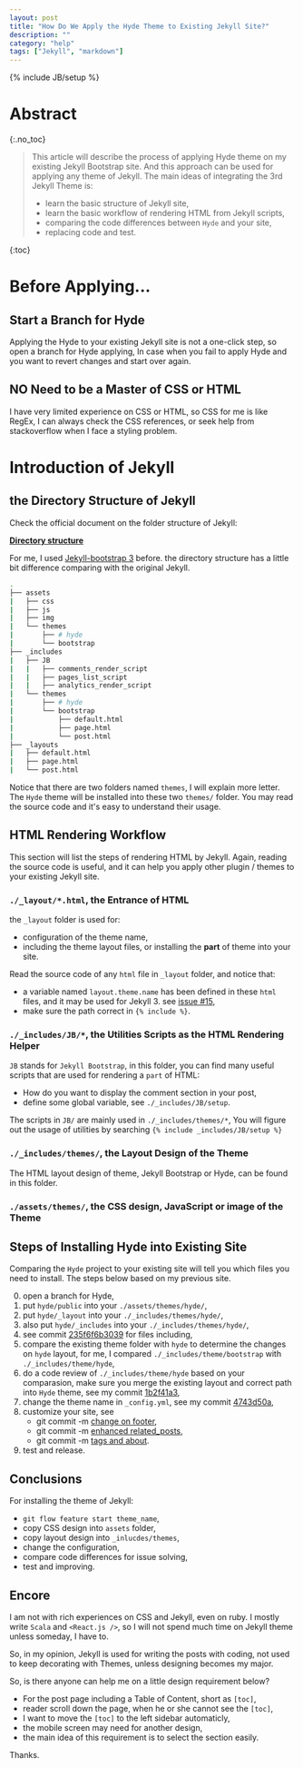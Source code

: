 ```yaml
---
layout: post
title: "How Do We Apply the Hyde Theme to Existing Jekyll Site?"
description: ""
category: "help"
tags: ["Jekyll", "markdown"]
---
```

{% include JB/setup %}



# Abstract
{:.no_toc}

> This article will describe the process of applying Hyde theme on my existing Jekyll Bootstrap site.
> And this approach can be used for applying any theme of Jekyll. The main ideas of integrating the 3rd Jekyll Theme
> is:
> 
> * learn the basic structure of Jekyll site,
> * learn the basic workflow of rendering HTML from Jekyll scripts,
> * comparing the code differences between `Hyde` and your site,
> * replacing code and test.

<!--more-->

{:toc}

# Before Applying...

## Start a Branch for Hyde

Applying the Hyde to your existing Jekyll site is not a one-click step, so open a branch for Hyde applying, 
In case when you fail to apply Hyde and you want to revert changes and start over again.

## NO Need to be a Master of CSS or HTML

I have very limited experience on CSS or HTML, so CSS for me is like RegEx, I can always check the CSS references, 
or seek help from stackoverflow when I face a styling problem.

# Introduction of Jekyll

## the Directory Structure of Jekyll

Check the official document on the folder structure of Jekyll:

__[Directory structure](https://jekyllrb.com/docs/structure/)__

For me, I used [Jekyll-bootstrap 3](https://github.com/dbtek/jekyll-bootstrap-3) before.
the directory structure has a little bit difference comparing with the original Jekyll.

```bash
.
├── assets
|   ├── css
|   ├── js
|   ├── img
|   └── themes
|       ├── # hyde
|       └── bootstrap
├── _includes
|   ├── JB
|   |   ├── comments_render_script
|   |   ├── pages_list_script
|   |   ├── analytics_render_script
|   └── themes
|       ├── # hyde
|       └── bootstrap
|           ├── default.html
|           ├── page.html
|           └── post.html
├── _layouts
|   ├── default.html
|   ├── page.html
|   └── post.html
```

Notice that there are two folders named `themes`, I will explain more letter.
The `Hyde` theme will be installed into these two `themes/` folder.
You may read the source code and it's easy to understand their usage.

## HTML Rendering Workflow

This section will list the steps of rendering HTML by Jekyll.
Again, reading the source code is useful, and it can help you apply other plugin / themes
to your existing Jekyll site.

### `./_layout/*.html`, the Entrance of HTML

the `_layout` folder is used for:

* configuration of the theme name, 
* including the theme layout files, or installing the __part__ of theme into your site.

Read the source code of any `html` file in `_layout` folder, and notice that:

* a variable named `layout.theme.name` has been defined in these `html` files, and it may be used for Jekyll 3. 
  see [issue #15](https://github.com/scotv/scotv.github.com/issues/15#issuecomment-195689664),
* make sure the path correct in `{% include %}`.

### `./_includes/JB/*`, the Utilities Scripts as the HTML Rendering Helper

`JB` stands for `Jekyll Bootstrap`, in this folder, you can find many useful scripts that are used for 
rendering a `part` of HTML: 

* How do you want to display the comment section in your post,
* define some global variable, see `./_includes/JB/setup`.

The scripts in `JB/` are mainly used in `./_includes/themes/*`, 
You will figure out the usage of utilities by searching `{% include _includes/JB/setup %}`


### `./_includes/themes/`, the Layout Design of the Theme

The HTML layout design of theme, Jekyll Bootstrap or Hyde, can be found in this folder.

### `./assets/themes/`, the CSS design, JavaScript or image of the Theme

## Steps of Installing Hyde into Existing Site

Comparing the `Hyde` project to your existing site will tell you which files you need 
to install. The steps below based on my previous site.

0. open a branch for Hyde,
0. put `hyde/public` into your `./assets/themes/hyde/`,
0. put `hyde/_layout` into your `./_includes/themes/hyde/`,
0. also put `hyde/_includes` into your `./_includes/themes/hyde/`,
0. see commit [235f6f6b3039](https://github.com/scotv/scotv.github.com/commit/235f6f6b303988a2208404ea071c9b2c05a97031?diff=split)
   for files including,
0. compare the existing theme folder with `hyde` to determine the changes on `hyde` layout, for me,
   I compared `./_includes/theme/bootstrap` with `./_includes/theme/hyde`,
0. do a code review of `./_includes/theme/hyde` based on your comparasion, make sure you merge the existing layout and 
   correct path into `Hyde` theme, see my commit
   [1b2f41a3](https://github.com/scotv/scotv.github.com/commit/1b2f41a34f3a81e7789a4dcaf4750163ef7fda28),
0. change the theme name in `_config.yml`, see my commit 
   [4743d50a](https://github.com/scotv/scotv.github.com/commit/4743d50aa0a04456005b1ced9c480880e342dd69),
0. customize your site, see 
   * git commit -m [change on footer](https://github.com/scotv/scotv.github.com/commit/b3c26850d164f77485e1c3cd041a61680cffc92c), 
   * git commit -m [enhanced related_posts](https://github.com/scotv/scotv.github.com/commit/4291fdc0dc42ad18d5fd72c1fbf2fd92d6a60fd9), 
   * git commit -m [tags and about](https://github.com/scotv/scotv.github.com/commit/89e9d8fdd22780d714f5fe12ae2180be0e5c1074).
0. test and release.

## Conclusions

For installing the theme of Jekyll:

* `git flow feature start theme_name`,
* copy CSS design into `assets` folder,
* copy layout design into `_inlucdes/themes`,
* change the configuration,
* compare code differences for issue solving,
* test and improving.


## Encore

I am not with rich experiences on CSS and Jekyll, even on ruby. I mostly
write `Scala` and `<React.js />`, so I will not spend much time on Jekyll
theme unless someday, I have to.

So, in my opinion, Jekyll is used for writing the posts with coding, not used to 
keep decorating with Themes, unless designing becomes my major.

So, is there anyone can help me on a little design requirement below?

* For the post page including a Table of Content, short as `[toc]`, 
* reader scroll down the page, when he or she cannot see the `[toc]`,
* I want to move the `[toc]` to the left sidebar automaticly,
* the mobile screen may need for another design,
* the main idea of this requirement is to select the section easily.

Thanks.